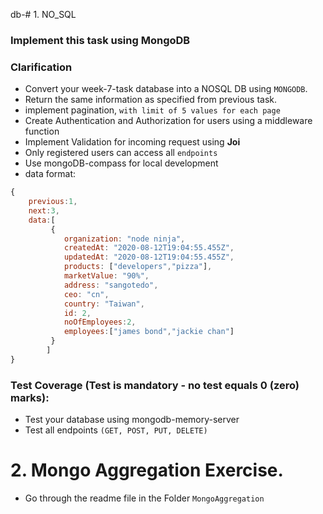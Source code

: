 db-# 1. NO_SQL

### Implement this task using MongoDB

### Clarification
- Convert your week-7-task database into a NOSQL DB using `MONGODB`. 
- Return the same information as specified from previous task.
- implement pagination, `with limit of 5 values for each page`
- Create Authentication and Authorization for users using a middleware function
- Implement Validation for incoming request using  **Joi**
- Only registered users can access all `endpoints`
- Use mongoDB-compass for local development
- data format:
```js
{
    previous:1,
    next:3,
    data:[
         { 
            organization: "node ninja", 
            createdAt: "2020-08-12T19:04:55.455Z", 
            updatedAt: "2020-08-12T19:04:55.455Z", 
            products: ["developers","pizza"], 
            marketValue: "90%", 
            address: "sangotedo", 
            ceo: "cn",  
            country: "Taiwan", 
            id: 2, 
            noOfEmployees:2, 
            employees:["james bond","jackie chan"] 
         } 
        ]
}

```

### Test Coverage (Test is mandatory - no test equals 0 (zero) marks):
- Test your database using mongodb-memory-server
- Test all endpoints `(GET, POST, PUT, DELETE)`


# 2. Mongo Aggregation Exercise.
- Go through the readme file in the Folder `MongoAggregation`
